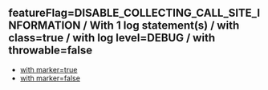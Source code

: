 ## featureFlag=DISABLE_COLLECTING_CALL_SITE_INFORMATION / With 1 log statement(s) / with class=true / with log level=DEBUG / with throwable=false

* [with marker=true](marker-true/index.md)
* [with marker=false](marker-false/index.md)


